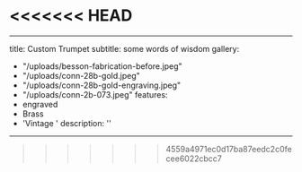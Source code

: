<<<<<<< HEAD
=======
---
title: Custom Trumpet
subtitle: some words of wisdom
gallery:
- "/uploads/besson-fabrication-before.jpeg"
- "/uploads/conn-28b-gold.jpeg"
- "/uploads/conn-28b-gold-engraving.jpeg"
- "/uploads/conn-2b-073.jpeg"
features:
- engraved
- Brass
- 'Vintage '
description: ''

---
>>>>>>> 4559a4971ec0d17ba87eedc2c0fecee6022cbcc7
